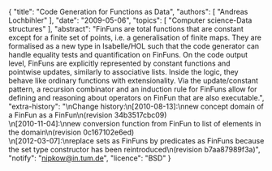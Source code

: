 {
    "title": "Code Generation for Functions as Data",
    "authors": [
        "Andreas Lochbihler"
    ],
    "date": "2009-05-06",
    "topics": [
        "Computer science-Data structures"
    ],
    "abstract": "FinFuns are total functions that are constant except for a finite set of points, i.e. a generalisation of finite maps. They are formalised as a new type in Isabelle/HOL such that the code generator can handle equality tests and quantification on FinFuns. On the code output level, FinFuns are explicitly represented by constant functions and pointwise updates, similarly to associative lists. Inside the logic, they behave like ordinary functions with extensionality. Via the update/constant pattern, a recursion combinator and an induction rule for FinFuns allow for defining and reasoning about operators on FinFun that are also executable.",
    "extra-history": "\nChange history:\n[2010-08-13]:\nnew concept domain of a FinFun as a FinFun\n(revision 34b3517cbc09)<br>\n[2010-11-04]:\nnew conversion function from FinFun to list of elements in the domain\n(revision 0c167102e6ed)<br>\n[2012-03-07]:\nreplace sets as FinFuns by predicates as FinFuns because the set type constructor has been reintroduced\n(revision b7aa87989f3a)",
    "notify": "nipkow@in.tum.de",
    "licence": "BSD"
}